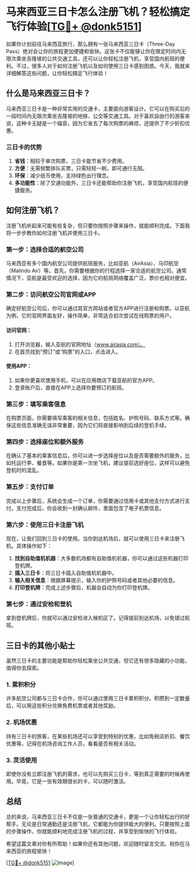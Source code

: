 # 马来西亚三日卡怎么注册飞机？轻松搞定飞行体验[[TG💪+ @donk5151](https://t.me/s/donk5151)]

如果你计划前往马来西亚旅行，那么拥有一张马来西亚三日卡（Three-Day Pass）绝对会让你的旅程更加便捷和愉快。这张卡不仅能够让你在限定时间内无限次乘坐吉隆坡的公共交通工具，还可以让你轻松注册飞机，享受国内航班的便利。不过，很多人对于如何注册飞机以及如何使用三日卡感到困惑。今天，我就来详细解答这些问题，让你轻松搞定飞行体验！

## 什么是马来西亚三日卡？

马来西亚三日卡是一种非常实用的交通卡，主要面向游客设计。它可以在购买后的一段时间内无限次乘坐吉隆坡的地铁、公交等交通工具。对于喜欢自由行的游客来说，这种卡无疑是一个福音，因为它省去了每次购票的麻烦，还提供了不少折扣优惠。

### 三日卡的优势

1. **省钱**：相较于单次购票，三日卡能节省不少费用。
2. **方便**：无需频繁排队买票，只需轻轻一刷，即可通行无阻。
3. **环保**：减少纸币使用，支持绿色出行理念。
4. **多功能性**：除了交通功能外，三日卡还能帮助你注册飞机，享受国内航班的便捷服务。

## 如何注册飞机？

注册飞机听起来可能有些复杂，但只要你按照步骤来操作，就能顺利完成。下面我将一步步教你如何注册飞机并使用三日卡。

### 第一步：选择合适的航空公司

马来西亚有多个国内航空公司提供航班服务，比如亚航（AirAsia）、马印航空（Malindo Air）等。首先，你需要根据你的行程选择一家合适的航空公司。通常情况下，亚航是最受欢迎的选择，因为它的航班网络覆盖广泛，票价也相对便宜。

### 第二步：访问航空公司官网或APP

确定好航空公司后，你可以通过其官方网站或者官方APP进行注册和购票。以亚航为例，它的官网界面友好，操作简单，非常适合初次尝试在线购票的用户。

#### 访问官网：
1. 打开浏览器，输入亚航的官网地址（www.airasia.com）。
2. 在首页找到“预订”或“购票”的入口，点击进入。

#### 使用APP：
1. 如果你更喜欢使用手机，可以在应用商店下载亚航的官方APP。
2. 登录账户后，直接在APP上选择你要预订的航班。

### 第三步：填写乘客信息

在购票页面，你需要填写乘客的相关信息，包括姓名、护照号码、联系方式等。确保这些信息准确无误非常重要，因为它们将直接影响到后续的登机手续。

### 第四步：选择座位和额外服务

在确认了基本的乘客信息后，你可以进一步选择座位以及是否需要额外的服务，比如托运行李、餐食等。如果你是第一次坐飞机，建议提前选好座位，这样可以避免登机时的混乱。

### 第五步：支付订单

完成以上步骤后，系统会生成一个订单，你需要通过信用卡或其他支付方式进行支付。支付完成后，你会收到一封确认邮件，里面包含了电子机票信息。

### 第六步：使用三日卡注册飞机

现在，让我们回到三日卡的使用。当你到达机场后，就可以使用三日卡来注册飞机。具体操作如下：

1. **找到自助值机机器**：大多数机场都有自助值机机器，你可以通过这些机器打印登机牌。
2. **插入三日卡**：将三日卡插入自助值机机器中。
3. **输入相关信息**：根据屏幕提示，输入你的护照号码或者其他必要的信息。
4. **打印登机牌**：完成上述步骤后，机器会自动为你打印登机牌。

### 第七步：通过安检和登机

拿到登机牌后，你就可以通过安检进入候机区了。记得提前到达机场，以免错过航班。

## 三日卡的其他小贴士

虽然三日卡的主要功能是帮助你轻松乘坐公共交通，但它还有很多隐藏的小功能，值得你去探索。

### 1. **累积积分**
许多航空公司都与三日卡合作，你可以通过使用三日卡累积积分。积攒到一定数量后，可以用这些积分兑换免费机票或者其他奖励。

### 2. **机场优惠**
持有三日卡的旅客，在某些机场还可以享受到特别的优惠，比如免税店折扣、餐饮优惠等。记得在机场咨询工作人员，看看是否有相关活动。

### 3. **灵活使用**
即使你没有立即注册飞机的需求，也可以先购买三日卡，等到真正需要的时候再使用。毕竟，它是一张有效期很长的卡，可以随时激活。

## 总结

总的来说，马来西亚三日卡不仅是一张普通的交通卡，更是一个让你轻松出行的好帮手。无论是日常通勤还是注册飞机，它都能为你提供极大的便利。只要按照上面的步骤操作，你就能顺利地完成注册飞机的过程，并享受到愉快的飞行体验。

希望这篇文章对你有所帮助！如果你还有其他问题，欢迎随时留言交流。祝你在马来西亚的旅程愉快！

[[TG💪+ @donk5151](https://t.me/s/donk5151) ![Image](https://i.postimg.cc/rwNCRYN7/Snipaste-2025-04-30-17-27-05.png)]